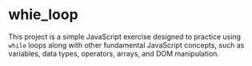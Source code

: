 # whie_loop
This project is a simple JavaScript exercise designed to practice using `while` loops along with other fundamental JavaScript concepts, such as variables, data types, operators, arrays, and DOM manipulation.
